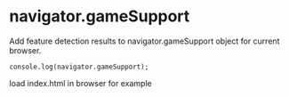
# navigator.gameSupport

Add feature detection results to navigator.gameSupport object for current browser.

```
console.log(navigator.gameSupport);
```

load index.html in browser for example

